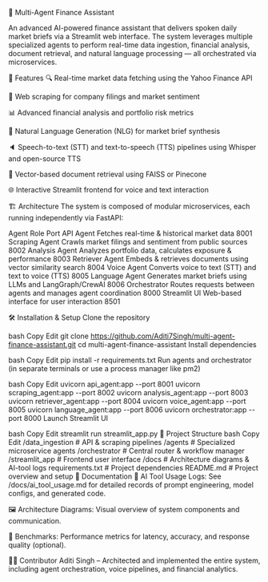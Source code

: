 🧠 Multi-Agent Finance Assistant

An advanced AI-powered finance assistant that delivers spoken daily market briefs via a Streamlit web interface. The system leverages multiple specialized agents to perform real-time data ingestion, financial analysis, document retrieval, and natural language processing — all orchestrated via microservices.

🚀 Features
🔍 Real-time market data fetching using the Yahoo Finance API

📰 Web scraping for company filings and market sentiment

📊 Advanced financial analysis and portfolio risk metrics

🧠 Natural Language Generation (NLG) for market brief synthesis

🔈 Speech-to-text (STT) and text-to-speech (TTS) pipelines using Whisper and open-source TTS

📁 Vector-based document retrieval using FAISS or Pinecone

🌐 Interactive Streamlit frontend for voice and text interaction

🏗️ Architecture
The system is composed of modular microservices, each running independently via FastAPI:

Agent	Role	Port
API Agent	Fetches real-time & historical market data	8001
Scraping Agent	Crawls market filings and sentiment from public sources	8002
Analysis Agent	Analyzes portfolio data, calculates exposure & performance	8003
Retriever Agent	Embeds & retrieves documents using vector similarity search	8004
Voice Agent	Converts voice to text (STT) and text to voice (TTS)	8005
Language Agent	Generates market briefs using LLMs and LangGraph/CrewAI	8006
Orchestrator	Routes requests between agents and manages agent coordination	8000
Streamlit UI	Web-based interface for user interaction	8501

🛠️ Installation & Setup
Clone the repository

bash
Copy
Edit
git clone https://github.com/Aditi7Singh/multi-agent-finance-assistant.git
cd multi-agent-finance-assistant
Install dependencies

bash
Copy
Edit
pip install -r requirements.txt
Run agents and orchestrator (in separate terminals or use a process manager like pm2)

bash
Copy
Edit
uvicorn api_agent:app --port 8001
uvicorn scraping_agent:app --port 8002
uvicorn analysis_agent:app --port 8003
uvicorn retriever_agent:app --port 8004
uvicorn voice_agent:app --port 8005
uvicorn language_agent:app --port 8006
uvicorn orchestrator:app --port 8000
Launch Streamlit UI

bash
Copy
Edit
streamlit run streamlit_app.py
📂 Project Structure
bash
Copy
Edit
/data_ingestion       # API & scraping pipelines
/agents               # Specialized microservice agents
/orchestrator         # Central router & workflow manager
/streamlit_app        # Frontend user interface
/docs                 # Architecture diagrams & AI-tool logs
requirements.txt      # Project dependencies
README.md             # Project overview and setup
📄 Documentation
🧠 AI Tool Usage Logs: See /docs/ai_tool_usage.md for detailed records of prompt engineering, model configs, and generated code.

🖼️ Architecture Diagrams: Visual overview of system components and communication.

🧪 Benchmarks: Performance metrics for latency, accuracy, and response quality (optional).

👩‍💻 Contributor
Aditi Singh – Architected and implemented the entire system, including agent orchestration, voice pipelines, and financial analytics.
